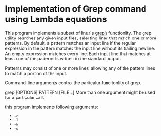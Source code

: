 # Implementation of Grep command using Lambda equations

This program implements a subset of linux's [grep’s](https://linux.die.net/man/1/grep) functionlity.
The grep utility searches any given input files, selecting lines that match one or more patterns. By default, a pattern matches an input line if the regular expression in the pattern matches the input line without its trailing newline. An empty expression matches every line. Each input line that matches at least one of the patterns is written to the standard output.


Patterns may consist of one or more lines, allowing any of the pattern lines to match a portion of the input.

Command-line arguments control the particalur funcitonlity of grep.


grep [OPTIONS] PATTERN [FILE...]  More than one argument might be used for a particular call.

this program implements following arguments:

      • -c
      • -l
      • -w
      • -q


